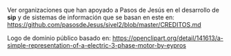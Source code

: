 Ver organizaciones que han apoyado a Pasos de Jesús en 
el desarrollo de **sip** y de sistemas de información que se basan
en este en:
	https://github.com/pasosdeJesus/sivel2/blob/master/CREDITOS.md

Logo de dominio público basado en:
	https://openclipart.org/detail/141613/a-simple-representation-of-a-electric-3-phase-motor-by-eypros


